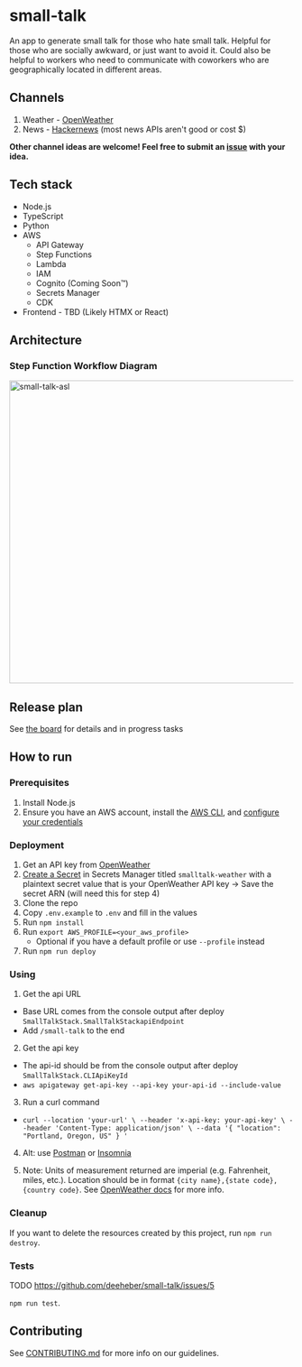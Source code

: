 # small-talk

An app to generate small talk for those who hate small talk. Helpful for those who are socially awkward, or just want to avoid it. Could also be helpful to workers who need to communicate with coworkers who are geographically located in different areas.

## Channels

1. Weather - [OpenWeather](https://openweathermap.org/api)
2. News - [Hackernews](https://news.ycombinator.com/) (most news APIs aren't good or cost $)

**Other channel ideas are welcome! Feel free to submit an [issue](https://github.com/deeheber/small-talk/issues) with your idea.**

## Tech stack

- Node.js
- TypeScript
- Python
- AWS
  - API Gateway
  - Step Functions
  - Lambda
  - IAM
  - Cognito (Coming Soon™️)
  - Secrets Manager
  - CDK
- Frontend - TBD (Likely HTMX or React)

## Architecture

### Step Function Workflow Diagram

<img width="537" alt="small-talk-asl" src="https://github.com/deeheber/small-talk/assets/12616554/fff34b51-e832-4f1d-835b-046f4c7eb4eb">

## Release plan

See [the board](https://github.com/users/deeheber/projects/1/views/1) for details and in progress tasks

## How to run

### Prerequisites

1. Install Node.js
2. Ensure you have an AWS account, install the [AWS CLI](https://docs.aws.amazon.com/cli/latest/userguide/getting-started-install.html), and [configure your credentials](https://docs.aws.amazon.com/cli/latest/userguide/cli-configure-quickstart.html)

### Deployment

1. Get an API key from [OpenWeather](https://openweathermap.org/api)
2. [Create a Secret](https://docs.aws.amazon.com/secretsmanager/latest/userguide/create_secret.html) in Secrets Manager titled `smalltalk-weather` with a plaintext secret value that is your OpenWeather API key -> Save the secret ARN (will need this for step 4)
3. Clone the repo
4. Copy `.env.example` to `.env` and fill in the values
5. Run `npm install`
6. Run `export AWS_PROFILE=<your_aws_profile>`
   - Optional if you have a default profile or use `--profile` instead
7. Run `npm run deploy`

### Using

1. Get the api URL

- Base URL comes from the console output after deploy `SmallTalkStack.SmallTalkStackapiEndpoint`
- Add `/small-talk` to the end

2. Get the api key

- The api-id should be from the console output after deploy `SmallTalkStack.CLIApiKeyId`
- `aws apigateway get-api-key --api-key your-api-id --include-value`

3. Run a curl command

- `curl --location 'your-url' \
--header 'x-api-key: your-api-key' \
--header 'Content-Type: application/json' \
--data '{
    "location": "Portland, Oregon, US"
}
'`

4. Alt: use [Postman](https://www.postman.com/) or [Insomnia](https://insomnia.rest/)

5. Note: Units of measurement returned are imperial (e.g. Fahrenheit, miles, etc.). Location should be in format `{city name},{state code},{country code}`. See [OpenWeather docs](https://openweathermap.org/api/geocoding-api) for more info.

### Cleanup

If you want to delete the resources created by this project, run `npm run destroy`.

### Tests

TODO https://github.com/deeheber/small-talk/issues/5

`npm run test`.

## Contributing

See [CONTRIBUTING.md](https://github.com/deeheber/small-talk/blob/main/CONTRIBUTING.md) for more info on our guidelines.
